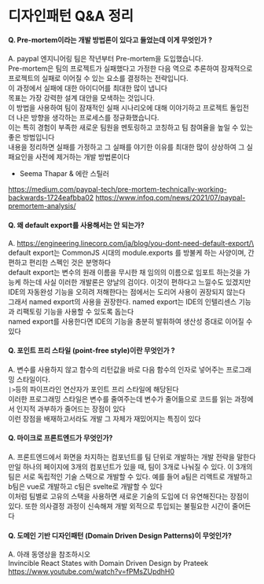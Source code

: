 # 디자인패턴 Q&A 정리
#### Q. Pre-mortem이라는 개발 방법론이 있다고 들었는데 이게 무엇인가 ?

A. paypal 엔지니어링 팀은 작년부터 Pre-mortem을 도입했습니다.\
Pre-mortem은 팀의 프로젝트가 실패했다고 가정한 다음 역으로 추론하여 잠재적으로 프로젝트의 실패로 이어질 수 있는 요소를 결정하는 전략입니다.\
이 과정에서 실패에 대한 아이디어를 최대한 많이 냅니다\
목표는 가장 강력한 설계 대안을 모색하는 것입니다.\
이 방법을 사용하여 팀이 잠재적인 실패 시나리오에 대해 이야기하고 프로젝트 돌입전 더 나은 방향을 생각하는 프로세스를 정규화했습니다.\
이는 특히 경험이 부족한 새로운 팀원을 멘토링하고 코칭하고 팀 참여율을 높일 수 있는 좋은 방법입니다\
내용을 정리하면 실패를 가정하고 그 실패를 야기한 이유를 최대한 많이 상상하여 그 실패요인을 사전에 제거하는 개발 방법론이다

- Seema Thapar & 에란 스틸러

https://medium.com/paypal-tech/pre-mortem-technically-working-backwards-1724eafbba02
https://www.infoq.com/news/2021/07/paypal-premortem-analysis/


#### Q. 왜 default export를 사용해서는 안 되는가?

A. https://engineering.linecorp.com/ja/blog/you-dont-need-default-export/\
default export는 CommonJS 시대의 module.exports 를 방불케 하는 사양이며, 간편하고 편리한 스펙인 것은 분명하다\
default export는 변수의 원래 이름을 무시한 채 임의의 이름으로 임포트 하는것을 가능케 하는데 사실 이러한 개발론은 양날의 검이다. 이것이 편하다고 느낄수도 있겠지만 IDE의 자동완성 기능을 오히려 저해한다는 점에서는 도리어 사용이 권장되지 않는다\
그래서 named export의 사용을 권장한다. named export는 IDE의 인텔리센스 기능과 리팩토링 기능을 사용할 수 있도록 돕는다\
named export를 사용한다면 IDE의 기능을 충분히 발휘하여 생산성 증대로 이어질 수 있다

#### Q. 포인트 프리 스타일 (point-free style)이란 무엇인가 ?

A. 변수를 사용하지 않고 함수의 리턴값을 바로 다음 함수의 인자로 넣어주는 프로그래밍 스타일이다.\
`|>`등의 파이프라인 연산자가 포인트 프리 스타일에 해당된다\
이러한 프로그래밍 스타일은 변수를 줄여주는데 변수가 줄어듦으로 코드를 읽는 과정에서 인지적 과부하가 줄어드는 장점이 있다\
이런 장점을 배재하고서라도 개발 그 자체가 재밌어지는 특징이 있다

#### Q. 마이크로 프론트엔드가 무엇인가?

A. 프론트엔드에서 화면을 차지하는 컴포넌트를 팀 단위로 개발하는 개발 전략을 말한다\
만일 하나의 페이지에 3개의 컴포넌트가 있을 때, 팀이 3개로 나눠질 수 있다. 이 3개의 팀은 서로 독립적인 기술 스택으로 개발할 수 있다. 예를 들어 a팀은 리액트로 개발하고 b팀은 vue로 개발하고 c팀은 svelte로 개발할 수 있다\
이처럼 팀별로 고유의 스택을 사용하면 새로운 기술의 도입에 더 유연해진다는 장점이 있다. 또한 의사결정 과정이 신속해져 개발 외적으로 투입되는 불필요한 시간이 줄어든다

#### Q. 도메인 기반 디자인패턴 (Domain Driven Design Patterns)이 무엇인가?

A. 아래 동영상을 참조하시오\
Invincible React States with Domain Driven Design by Prateek\
https://www.youtube.com/watch?v=fPMsZUpdhH0

